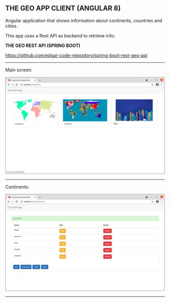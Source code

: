 THE GEO APP CLIENT (ANGULAR 8)
--------------------------------------------------------------------------------------------------------------------

Angular application that shows information about continents, countries and cities.

This app uses a Rest API as backend to retrieve info: 

**THE GEO REST API (SPRING BOOT)**

https://github.com/edgar-code-repository/spring-boot-rest-geo-api

--------------------------------------------------------------------------------------------------------------------

Main screen:

![Screenshot Main](screenshots/main-screen.png)

--------------------------------------------------------------------------------------------------------------------

Continents:

![Screenshot Continents](screenshots/continents.png)

--------------------------------------------------------------------------------------------------------------------



